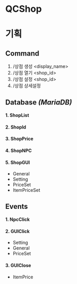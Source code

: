 # QCShop


# **기획**

## **Command**

1. /상점 생성 <display_name>
2. /상점 열기 <shop_id>
3. /상점 설정 <shop_id>
4. /상점 상세설정 <obj>
 

## **Database** *(MariaDB)*

#### 1. ShopList
#### 2. ShopId
#### 3. ShopPrice
#### 4. ShopNPC
#### 5. ShopGUI
  - General
  - Setting
  - PriceSet
  - ItemPriceSet



## **Events**

#### 1. NpcClick
#### 2. GUIClick
   - Setting
   - General
   - PriceSet
#### 3. GUIClose
   - ItemPrice
